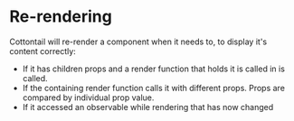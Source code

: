# Re-rendering

Cottontail will re-render a component when it needs to, to display it's content correctly:
 - If it has children props and a render function that holds it is called in is called.
 - If the containing render function calls it with different props. Props are compared by individual prop value.
 - If it accessed an observable while rendering that has now changed